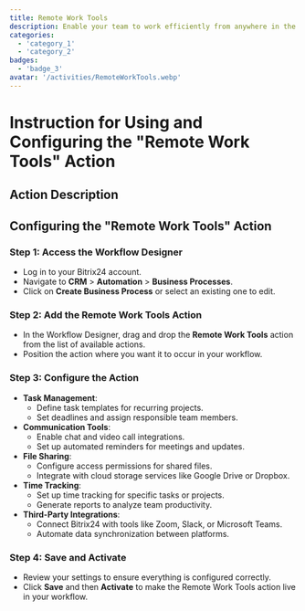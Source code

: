 ```yaml
---
title: Remote Work Tools
description: Enable your team to work efficiently from anywhere in the world.
categories: 
  - 'category_1'
  - 'category_2'
badges: 
  - 'badge_3'
avatar: '/activities/RemoteWorkTools.webp'
---
```

# Instruction for Using and Configuring the "Remote Work Tools" Action

## Action Description

## **Configuring the "Remote Work Tools" Action**

### Step 1: Access the Workflow Designer
- Log in to your Bitrix24 account.
- Navigate to **CRM** > **Automation** > **Business Processes**.
- Click on **Create Business Process** or select an existing one to edit.

### Step 2: Add the Remote Work Tools Action
- In the Workflow Designer, drag and drop the **Remote Work Tools** action from the list of available actions.
- Position the action where you want it to occur in your workflow.

### Step 3: Configure the Action
- **Task Management**:
  - Define task templates for recurring projects.
  - Set deadlines and assign responsible team members.
- **Communication Tools**:
  - Enable chat and video call integrations.
  - Set up automated reminders for meetings and updates.
- **File Sharing**:
  - Configure access permissions for shared files.
  - Integrate with cloud storage services like Google Drive or Dropbox.
- **Time Tracking**:
  - Set up time tracking for specific tasks or projects.
  - Generate reports to analyze team productivity.
- **Third-Party Integrations**:
  - Connect Bitrix24 with tools like Zoom, Slack, or Microsoft Teams.
  - Automate data synchronization between platforms.

### Step 4: Save and Activate
- Review your settings to ensure everything is configured correctly.
- Click **Save** and then **Activate** to make the Remote Work Tools action live in your workflow.
